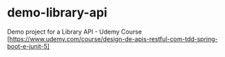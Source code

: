 # demo-library-api
Demo project for a Library API - Udemy Course [https://www.udemy.com/course/design-de-apis-restful-com-tdd-spring-boot-e-junit-5]
